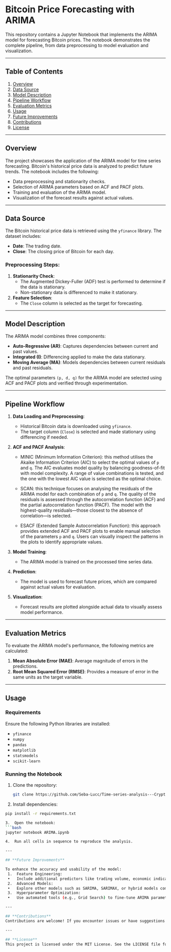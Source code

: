# **Bitcoin Price Forecasting with ARIMA**

This repository contains a Jupyter Notebook that implements the ARIMA model for forecasting Bitcoin prices. The notebook demonstrates the complete pipeline, from data preprocessing to model evaluation and visualization.

---

## **Table of Contents**
1. [Overview](#overview)
2. [Data Source](#data-source)
3. [Model Description](#model-description)
4. [Pipeline Workflow](#pipeline-workflow)
5. [Evaluation Metrics](#evaluation-metrics)
6. [Usage](#usage)
7. [Future Improvements](#future-improvements)
8. [Contributions](#contributions)
9. [License](#license)

---

## **Overview**

The project showcases the application of the ARIMA model for time series forecasting. Bitcoin's historical price data is analyzed to predict future trends. The notebook includes the following:
- Data preprocessing and stationarity checks.
- Selection of ARIMA parameters based on ACF and PACF plots.
- Training and evaluation of the ARIMA model.
- Visualization of the forecast results against actual values.

---

## **Data Source**

The Bitcoin historical price data is retrieved using the `yfinance` library. The dataset includes:
- **Date**: The trading date.
- **Close**: The closing price of Bitcoin for each day.

### **Preprocessing Steps:**
1. **Stationarity Check**:
   - The Augmented Dickey-Fuller (ADF) test is performed to determine if the data is stationary.
   - Non-stationary data is differenced to make it stationary.
2. **Feature Selection**:
   - The `Close` column is selected as the target for forecasting.

---

## **Model Description**

The ARIMA model combines three components:
- **Auto-Regressive (AR)**: Captures dependencies between current and past values.
- **Integrated (I)**: Differencing applied to make the data stationary.
- **Moving Average (MA)**: Models dependencies between current residuals and past residuals.

The optimal parameters `(p, d, q)` for the ARIMA model are selected using ACF and PACF plots and verified through experimentation.

---

## **Pipeline Workflow**

1. **Data Loading and Preprocessing**:
   - Historical Bitcoin data is downloaded using `yfinance`.
   - The target column (`Close`) is selected and made stationary using differencing if needed.

2. **ACF and PACF Analysis**:
   - MINIC (Minimum Information Criterion): this method utilises the Akaike Information Criterion (AIC) to select the optimal values of `p` and `q`. The AIC evaluates model quality by balancing goodness-of-fit with model complexity. A range of value combinations is tested, and the one with the lowest AIC value is selected as the optimal choice.

   - SCAN: this technique focuses on analysing the residuals of the ARIMA model for each combination of `p` and `q`. The quality of the residuals is assessed through the autocorrelation function (ACF) and the partial autocorrelation function (PACF). The model with the highest-quality residuals—those closest to the absence of correlation—is selected.

   - ESACF (Extended Sample Autocorrelation Function): this approach provides extended ACF and PACF plots to enable manual selection of the parameters `p` and `q`. Users can visually inspect the patterns in the plots to identify appropriate values.

3. **Model Training**:
   - The ARIMA model is trained on the processed time series data.

4. **Prediction**:
   - The model is used to forecast future prices, which are compared against actual values for evaluation.

5. **Visualization**:
   - Forecast results are plotted alongside actual data to visually assess model performance.

---

## **Evaluation Metrics**

To evaluate the ARIMA model's performance, the following metrics are calculated:
1. **Mean Absolute Error (MAE)**: Average magnitude of errors in the predictions.
2. **Root Mean Squared Error (RMSE)**: Provides a measure of error in the same units as the target variable.

---

## **Usage**

### **Requirements**
Ensure the following Python libraries are installed:
- `yfinance`
- `numpy`
- `pandas`
- `matplotlib`
- `statsmodels`
- `scikit-learn`

### **Running the Notebook**
1. Clone the repository:
   ```bash
   git clone https://github.com/Seba-Lucc/Time-series-analysis---Crypto-asset.git

2.	Install dependencies:
   ```bash
   pip install -r requirements.txt

3.	Open the notebook:
   ```bash
   jupyter notebook ARIMA.ipynb

4.	Run all cells in sequence to reproduce the analysis.

---

## **Future Improvements**

To enhance the accuracy and usability of the model:
	1.	Feature Engineering:
	•	Include additional predictors like trading volume, economic indicators, and sentiment analysis.
	2.	Advanced Models:
	•	Explore other models such as SARIMA, SARIMAX, or hybrid models combining ARIMA with machine learning approaches.
	3.	Hyperparameter Optimization:
	•	Use automated tools (e.g., Grid Search) to fine-tune ARIMA parameters.

---

## **Contributions**
Contributions are welcome! If you encounter issues or have suggestions for improvement, feel free to submit a pull request or open an issue.

---

## **License**
This project is licensed under the MIT License. See the LICENSE file for details.

